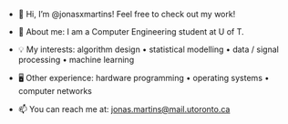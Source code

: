 - 👋 Hi, I’m @jonasxmartins! Feel free to check out my work!

- 👀 About me: I am a Computer Engineering student at U of T.
  
- 💡 My interests: algorithm design • statistical modelling • data / signal processing • machine learning

- 🖥️ Other experience: hardware programming • operating systems • computer networks
  
- 📫 You can reach me at: jonas.martins@mail.utoronto.ca

<!---
jonasxmartins/jonasxmartins is a ✨ special ✨ repository because its `README.md` (this file) appears on your GitHub profile.
You can click the Preview link to take a look at your changes.
--->
